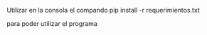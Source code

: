 Utilizar en la consola el compando pip install -r requerimientos.txt

para poder utilizar el programa
